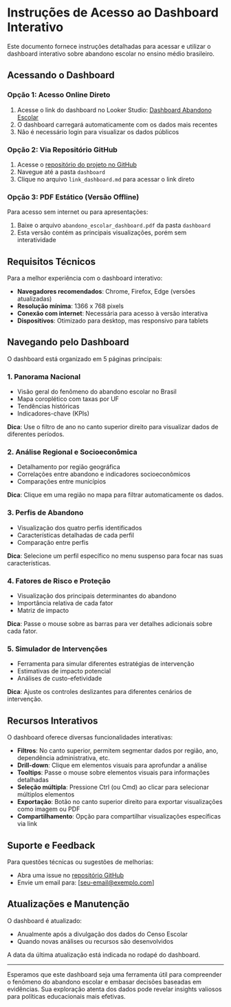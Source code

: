 # Instruções de Acesso ao Dashboard Interativo

Este documento fornece instruções detalhadas para acessar e utilizar o dashboard interativo sobre abandono escolar no ensino médio brasileiro.

## Acessando o Dashboard

### Opção 1: Acesso Online Direto

1. Acesse o link do dashboard no Looker Studio: [Dashboard Abandono Escolar](https://lookerstudio.google.com/reporting/0b659cca-54ad-466f-bb59-5370a8482497)
2. O dashboard carregará automaticamente com os dados mais recentes
3. Não é necessário login para visualizar os dados públicos

### Opção 2: Via Repositório GitHub

1. Acesse o [repositório do projeto no GitHub](https://github.com/GabrielVelosoDEVv/abandono-escolar-brasil)
2. Navegue até a pasta `dashboard`
3. Clique no arquivo `link_dashboard.md` para acessar o link direto

### Opção 3: PDF Estático (Versão Offline)

Para acesso sem internet ou para apresentações:

1. Baixe o arquivo `abandono_escolar_dashboard.pdf` da pasta `dashboard`
2. Esta versão contém as principais visualizações, porém sem interatividade

## Requisitos Técnicos

Para a melhor experiência com o dashboard interativo:

- **Navegadores recomendados**: Chrome, Firefox, Edge (versões atualizadas)
- **Resolução mínima**: 1366 x 768 pixels
- **Conexão com internet**: Necessária para acesso à versão interativa
- **Dispositivos**: Otimizado para desktop, mas responsivo para tablets

## Navegando pelo Dashboard

O dashboard está organizado em 5 páginas principais:

### 1. Panorama Nacional

- Visão geral do fenômeno do abandono escolar no Brasil
- Mapa coroplético com taxas por UF
- Tendências históricas
- Indicadores-chave (KPIs)

**Dica**: Use o filtro de ano no canto superior direito para visualizar dados de diferentes períodos.

### 2. Análise Regional e Socioeconômica

- Detalhamento por região geográfica
- Correlações entre abandono e indicadores socioeconômicos
- Comparações entre municípios

**Dica**: Clique em uma região no mapa para filtrar automaticamente os dados.

### 3. Perfis de Abandono

- Visualização dos quatro perfis identificados
- Características detalhadas de cada perfil
- Comparação entre perfis

**Dica**: Selecione um perfil específico no menu suspenso para focar nas suas características.

### 4. Fatores de Risco e Proteção

- Visualização dos principais determinantes do abandono
- Importância relativa de cada fator
- Matriz de impacto

**Dica**: Passe o mouse sobre as barras para ver detalhes adicionais sobre cada fator.

### 5. Simulador de Intervenções

- Ferramenta para simular diferentes estratégias de intervenção
- Estimativas de impacto potencial
- Análises de custo-efetividade

**Dica**: Ajuste os controles deslizantes para diferentes cenários de intervenção.

## Recursos Interativos

O dashboard oferece diversas funcionalidades interativas:

- **Filtros**: No canto superior, permitem segmentar dados por região, ano, dependência administrativa, etc.
- **Drill-down**: Clique em elementos visuais para aprofundar a análise
- **Tooltips**: Passe o mouse sobre elementos visuais para informações detalhadas
- **Seleção múltipla**: Pressione Ctrl (ou Cmd) ao clicar para selecionar múltiplos elementos
- **Exportação**: Botão no canto superior direito para exportar visualizações como imagem ou PDF
- **Compartilhamento**: Opção para compartilhar visualizações específicas via link

## Suporte e Feedback

Para questões técnicas ou sugestões de melhorias:

- Abra uma issue no [repositório GitHub](https://github.com/seu-usuario/abandono-escolar-brasil/issues)
- Envie um email para: [seu-email@exemplo.com]

## Atualizações e Manutenção

O dashboard é atualizado:
- Anualmente após a divulgação dos dados do Censo Escolar
- Quando novas análises ou recursos são desenvolvidos

A data da última atualização está indicada no rodapé do dashboard.

---

Esperamos que este dashboard seja uma ferramenta útil para compreender o fenômeno do abandono escolar e embasar decisões baseadas em evidências. Sua exploração atenta dos dados pode revelar insights valiosos para políticas educacionais mais efetivas.
